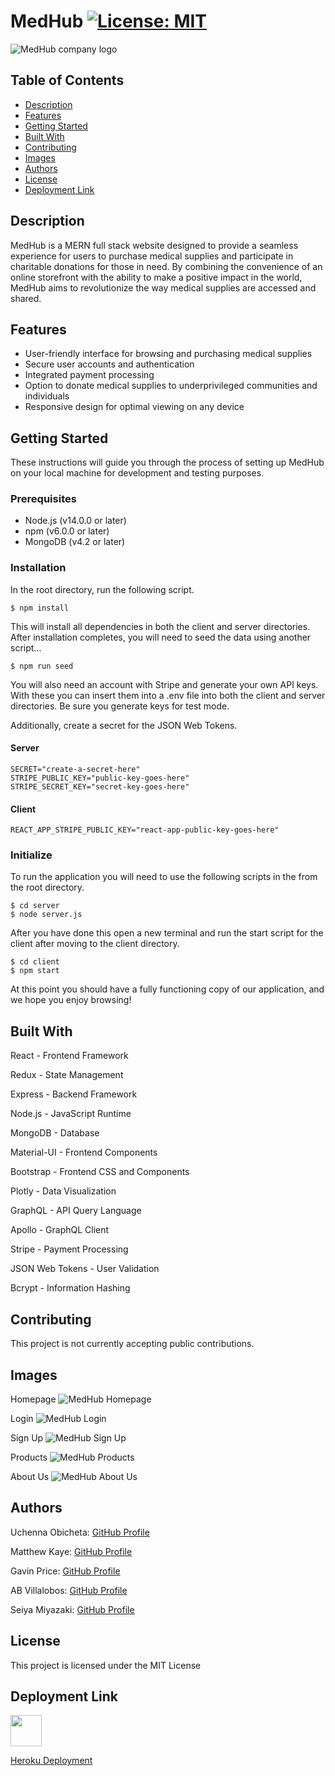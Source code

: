# MedHub [![License: MIT](https://img.shields.io/badge/License-MIT-yellow.svg)](https://opensource.org/licenses/MIT)

![MedHub company logo](./client/public/images/MedHub.png)

## Table of Contents
- [Description](#description)
- [Features](#features)
- [Getting Started](#getting-started)
- [Built With](#built-with)
- [Contributing](#contributing)
- [Images](#images)
- [Authors](#authors)
- [License](#license)
- [Deployment Link](#deployment-link)

## Description

MedHub is a MERN full stack website designed to provide a seamless experience for users to purchase medical supplies and participate in charitable donations for those in need. By combining the convenience of an online storefront with the ability to make a positive impact in the world, MedHub aims to revolutionize the way medical supplies are accessed and shared.

## Features
- User-friendly interface for browsing and purchasing medical supplies
- Secure user accounts and authentication
- Integrated payment processing
- Option to donate medical supplies to underprivileged communities and individuals
- Responsive design for optimal viewing on any device

## Getting Started
These instructions will guide you through the process of setting up MedHub on your local machine for development and testing purposes.

### Prerequisites
- Node.js (v14.0.0 or later)
- npm (v6.0.0 or later)
- MongoDB (v4.2 or later)

### Installation

In the root directory, run the following script.

```
$ npm install
```

This will install all dependencies in both the client and server directories. After installation completes, you will need to seed the data using another script...

```
$ npm run seed
```

You will also need an account with Stripe and generate your own API keys. With these you can insert them into a .env file into both the client and server directories. Be sure you generate keys for test mode.

Additionally, create a secret for the JSON Web Tokens.

#### Server
```
SECRET="create-a-secret-here"
STRIPE_PUBLIC_KEY="public-key-goes-here"
STRIPE_SECRET_KEY="secret-key-goes-here"
```

#### Client
```
REACT_APP_STRIPE_PUBLIC_KEY="react-app-public-key-goes-here"
```

### Initialize

To run the application you will need to use the following scripts in the from the root directory.

```
$ cd server
$ node server.js
```

After you have done this open a new terminal and run the start script for the client after moving to the client directory.

```
$ cd client
$ npm start
```

At this point you should have a fully functioning copy of our application, and we hope you enjoy browsing!

## Built With

React - Frontend Framework

Redux - State Management

Express - Backend Framework

Node.js - JavaScript Runtime

MongoDB - Database

Material-UI - Frontend Components

Bootstrap - Frontend CSS and Components

Plotly - Data Visualization

GraphQL - API Query Language

Apollo - GraphQL Client

Stripe - Payment Processing

JSON Web Tokens - User Validation

Bcrypt - Information Hashing

## Contributing

This project is not currently accepting public contributions.

## Images
Homepage
![MedHub Homepage](./ReadmeOnlyImages/readme-1.png)

Login
![MedHub Login](./ReadmeOnlyImages/readme-2.png)

Sign Up
![MedHub Sign Up](./ReadmeOnlyImages/readme-3.png)

Products
![MedHub Products](./ReadmeOnlyImages/readme-4.png)

About Us
![MedHub About Us](./ReadmeOnlyImages/readme-5.png)

## Authors

Uchenna Obicheta: [GitHub Profile](https://github.com/uobie80)

Matthew Kaye: [GitHub Profile](https://github.com/mkaye97)

Gavin Price: [GitHub Profile](https://github.com/RealGavinPrice)

AB Villalobos: [GitHub Profile](https://github.com/ablobos)

Seiya Miyazaki: [GitHub Profile](https://github.com/samiyazaki)

## License
This project is licensed under the MIT License

## Deployment Link

<img src='./ReadmeOnlyImages/heroku.png' style="width: 50px"><img> 

[Heroku Deployment](https://med-hub.herokuapp.com)

